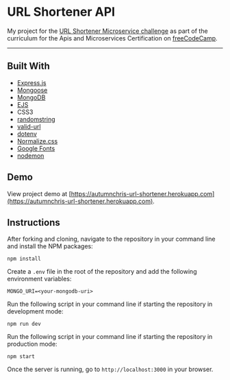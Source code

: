 # URL Shortener API

My project for the [URL Shortener Microservice challenge](https://learn.freecodecamp.org/apis-and-microservices/apis-and-microservices-projects/url-shortener-microservice) as part of the curriculum for the Apis and Microservices Certification on [freeCodeCamp](https://www.freecodecamp.org).

---

## Built With
* [Express.js](https://expressjs.com)
* [Mongoose](https://mongoosejs.com)
* [MongoDB](https://www.mongodb.com)
* [EJS](https://ejs.co)
* CSS3
* [randomstring](https://github.com/klughammer/node-randomstring)
* [valid-url](https://github.com/ogt/valid-url)
* [dotenv](https://github.com/motdotla/dotenv)
* [Normalize.css](https://necolas.github.io/normalize.css)
* [Google Fonts](https://fonts.google.com)
* [nodemon](https://nodemon.io)

## Demo

View project demo at [https://autumnchris-url-shortener.herokuapp.com](https://autumnchris-url-shortener.herokuapp.com).

## Instructions

After forking and cloning, navigate to the repository in your command line and install the NPM packages:
```
npm install
```

Create a `.env` file in the root of the repository and add the following environment variables:
```
MONGO_URI=<your-mongodb-uri>
```

Run the following script in your command line if starting the repository in development mode:
```
npm run dev
```

Run the following script in your command line if starting the repository in production mode:
```
npm start
```

Once the server is running, go to `http://localhost:3000` in your browser.

